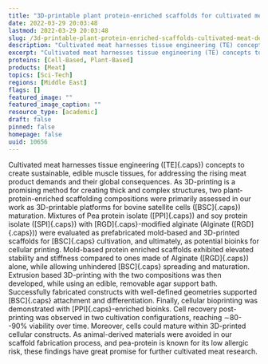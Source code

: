 ```yaml
---
title: "3D-printable plant protein-enriched scaffolds for cultivated meat development"
date: 2022-03-29 20:03:48
lastmod: 2022-03-29 20:03:48
slug: /3d-printable-plant-protein-enriched-scaffolds-cultivated-meat-development
description: "Cultivated meat harnesses tissue engineering (TE) concepts to create sustainable, edible muscle tissues, for addressing the rising meat product demands and their global consequences. As 3D-printing is a promising method for creating thick and complex structures, two plant-protein-enriched scaffolding compositions were primarily assessed in our work as 3D-printable platforms for bovine satellite cells (BSC) maturation."
excerpt: "Cultivated meat harnesses tissue engineering (TE) concepts to create sustainable, edible muscle tissues, for addressing the rising meat product demands and their global consequences. As 3D-printing is a promising method for creating thick and complex structures, two plant-protein-enriched scaffolding compositions were primarily assessed in our work as 3D-printable platforms for bovine satellite cells (BSC) maturation."
proteins: [Cell-Based, Plant-Based]
products: [Meat]
topics: [Sci-Tech]
regions: [Middle East]
flags: []
featured_image: ""
featured_image_caption: ""
resource_type: [academic]
draft: false
pinned: false
homepage: false
uuid: 10656
---
```

Cultivated meat harnesses tissue engineering ([TE]{.caps}) concepts to
create sustainable, edible muscle tissues, for addressing the rising
meat product demands and their global consequences. As 3D-printing is a
promising method for creating thick and complex structures, two
plant-protein-enriched scaffolding compositions were primarily assessed
in our work as 3D-printable platforms for bovine satellite cells
([BSC]{.caps}) maturation. Mixtures of Pea protein isolate
([PPI]{.caps}) and soy protein isolate ([SPI]{.caps}) with
[RGD]{.caps}-modified alginate (Alginate ([RGD]{.caps})) were evaluated
as prefabricated mold-based and 3D-printed scaffolds for [BSC]{.caps}
cultivation, and ultimately, as potential bioinks for cellular printing.
Mold-based protein enriched scaffolds exhibited elevated stability and
stiffness compared to ones made of Alginate ([RGD]{.caps}) alone, while
allowing unhindered [BSC]{.caps} spreading and maturation. Extrusion
based 3D-printing with the two compositions was then developed, while
using an edible, removable agar support bath. Successfully fabricated
constructs with well-defined geometries supported [BSC]{.caps}
attachment and differentiation. Finally, cellular bioprinting was
demonstrated with [PPI]{.caps}-enriched bioinks. Cell recovery
post-printing was observed in two cultivation configurations, reaching
∼80--90% viability over time. Moreover, cells could mature within
3D-printed cellular constructs. As animal-derived materials were avoided
in our scaffold fabrication process, and pea-protein is known for its
low allergic risk, these findings have great promise for further
cultivated meat research.

